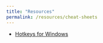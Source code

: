 ```yaml
---
title: "Resources"
permalink: /resources/cheat-sheets
---
```



* [Hotkeys for Windows](https://thibeauwouters.github.io/resources/cheat-sheets/hotkeys-windows)
